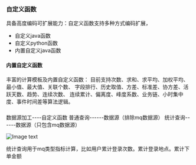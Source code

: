 ### 自定义函数
具备高度编码可扩展能力：自定义函数支持多种方式编码扩展，
* 自定义java函数
* 自定义python函数
* 内置自定义java函数
#### 内置自定义函数
丰富的计算模板及内置自定义函数：
目前支持次数、求和、求平均、加权平均、最小值、最大值、关联个数、
字段排行、历史取值、方差、标准差、协方差、活跃天数、趋势、连续次数、
连续累计、偏离度、峰度系数、业务链、小时集中度、事件时间差等算法逻辑。

#####

数据源加工----自定义函数
普通查询------数据源（排除mq数据源）
统计查询------数据源（只包含mq数据源）

![Image text](img/1605776771.png)

统计查询用于mq类型指标计算，比如用户累计登录次数。累计登录地点。累计下单金额
